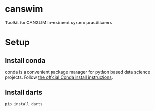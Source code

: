 # canswim
Toolkit for CANSLIM investment system practitioners


# Setup

## Install conda

conda is a convenient package manager for python based data science projects. Follow [the official Conda install instructions](https://conda.io/projects/conda/en/latest/user-guide/install/index.html).


## Install darts

```
pip install darts
```

